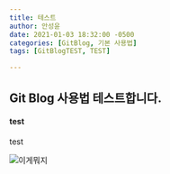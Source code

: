 ```yaml
---
title: 테스트
author: 안성윤
date: 2021-01-03 18:32:00 -0500
categories: [GitBlog, 기본 사용법]
tags: [GitBlogTEST, TEST]

---
```


## Git Blog 사용법 테스트합니다.

#### test

test

![이게뭐지](/asset/img/poo.jpg)

